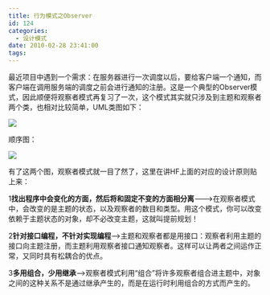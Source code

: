 ```yaml
---
title: 行为模式之Observer
id: 124
categories:
  - 设计模式
date: 2010-02-28 23:41:00
tags:
---
```


    

最近项目中遇到一个需求：在服务器进行一次调度以后，要给客户端一个通知，而客户端在调用服务端的调度之前会进行通知的注册。这是一个典型的Observer模式，因此顺便将观察者模式再复习了一次，这个模式其实就只涉及到主题和观察者两个类，也相对比较简单，UML类图如下：

![](http://hi.csdn.net/attachment/201002/28/19059_1267372507LS0k.gif)

顺序图：

![](http://hi.csdn.net/attachment/201002/28/19059_1267372507HwV1.gif)

有了这两个图，观察者模式就一目了然了，这里在讲HF上面的对应的设计原则贴上来：

1**找出程序中会变化的方面，然后将和固定不变的方面相分离**---&gt;在观察者模式中，会改变的是主题的状态，以及观察者的数目和类型。用这个模式，你可以改变依赖于主题状态的对象，却不必改变主题，这就叫提前规划！

2**针对接口编程，不针对实现编程**--&gt;主题和观察者都是用接口：观察者利用主题的接口向主题注册，而主题利用观察者接口通知观察者。这样可以让两者之间运作正常，又同时具有松耦合的优点。

3**多用组合，少用继承**--&gt;观察者模式利用&ldquo;组合&rdquo;将许多观察者组合进主题中，对象之间的这种关系不是通过继承产生的，而是在运行时利用组合的方式而产生的。

</div>